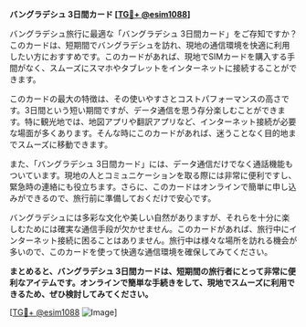 **バングラデシュ 3日間カード [[TG💪+ @esim1088](https://t.me/s/esim1088)]**

バングラデシュ旅行に最適な「バングラデシュ 3日間カード」をご存知ですか？このカードは、短期間でバングラデシュを訪れ、現地の通信環境を快適に利用したい方におすすめです。このカードがあれば、現地でSIMカードを購入する手間がなく、スムーズにスマホやタブレットをインターネットに接続することができます。

このカードの最大の特徴は、その使いやすさとコストパフォーマンスの高さです。3日間という短い期間ですが、データ通信を思う存分楽しむことができます。特に観光地では、地図アプリや翻訳アプリなど、インターネット接続が必要な場面が多くあります。そんな時にこのカードがあれば、迷うことなく目的地までスムーズに移動できます。

また、「バングラデシュ 3日間カード」には、データ通信だけでなく通話機能もついています。現地の人とコミュニケーションを取る際には非常に便利ですし、緊急時の連絡にも役立ちます。さらに、このカードはオンラインで簡単に申し込みができるので、旅行前に準備しておくだけで安心です。

バングラデシュには多彩な文化や美しい自然がありますが、それらを十分に楽しむためには確実な通信手段が欠かせません。このカードがあれば、旅行中にインターネット接続に困ることはありません。旅行中は様々な場所を訪れる機会が多いので、このカードを使って快適な通信環境を確保してみてください。

**まとめると、バングラデシュ 3日間カードは、短期間の旅行者にとって非常に便利なアイテムです。オンラインで簡単な手続きをして、現地でスムーズに利用できるため、ぜひ検討してみてください。**

[[TG💪+ @esim1088](https://t.me/s/esim1088) ![Image](https://i.postimg.cc/Y0z9fWf4/image.png)]